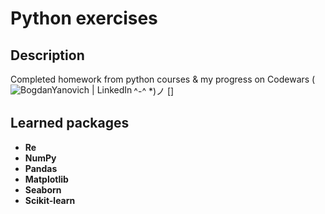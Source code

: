 <h1>Python exercises</h1>


<h2>Description</h2>
Completed homework from python courses & my progress on Codewars ( ^-^ *)ノ 
[<img align="left" alt="BogdanYanovich | LinkedIn" src="https://www.codewars.com/users/Bogdan%20Yanovich/badges/large" />]
<br />


<h2>Learned packages</h2>

- <b>Re</b> 
- <b>NumPy</b> 
- <b>Pandas</b> 
- <b>Matplotlib</b> 
- <b>Seaborn</b> 
- <b>Scikit-learn</b> 
